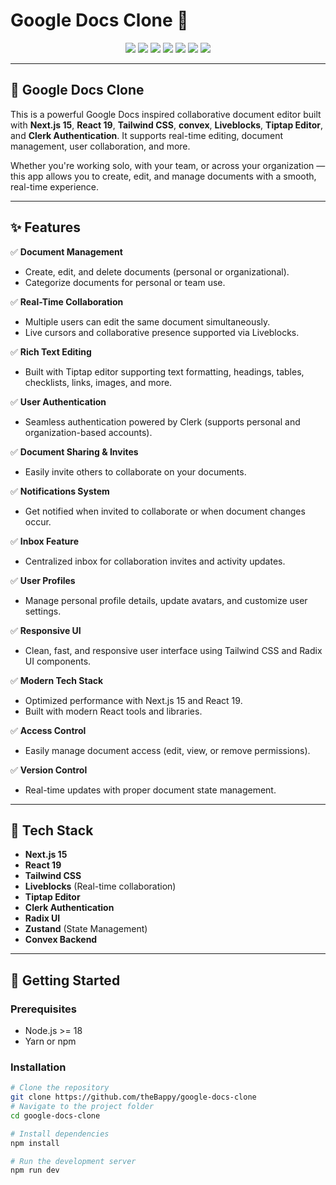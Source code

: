 # Google Docs Clone 🚀

<p align="center">
  <img src="https://img.shields.io/badge/Next.js-000000?style=for-the-badge&logo=next.js&logoColor=white" />
  <img src="https://img.shields.io/badge/React-20232A?style=for-the-badge&logo=react&logoColor=61DAFB" />
  <img src="https://img.shields.io/badge/Tailwind_CSS-38B2AC?style=for-the-badge&logo=tailwind-css&logoColor=white" />
  <img src="https://img.shields.io/badge/Convex-005FCC?style=for-the-badge&logo=convex&logoColor=white" />
  <img src="https://img.shields.io/badge/Liveblocks-5E5DF0?style=for-the-badge&logo=liveblocks&logoColor=white" />
  <img src="https://img.shields.io/badge/Tiptap-8E44AD?style=for-the-badge" />
  <img src="https://img.shields.io/badge/Clerk-3E5FF8?style=for-the-badge" />
</p>


---

## 📄 Google Docs Clone

This is a powerful Google Docs inspired collaborative document editor built with **Next.js 15**, **React 19**, **Tailwind CSS**, **convex**, **Liveblocks**, **Tiptap Editor**, and **Clerk Authentication**. It supports real-time editing, document management, user collaboration, and more.

Whether you're working solo, with your team, or across your organization — this app allows you to create, edit, and manage documents with a smooth, real-time experience.

---

## ✨ Features

✅ **Document Management**  
- Create, edit, and delete documents (personal or organizational).  
- Categorize documents for personal or team use.

✅ **Real-Time Collaboration**  
- Multiple users can edit the same document simultaneously.  
- Live cursors and collaborative presence supported via Liveblocks.

✅ **Rich Text Editing**  
- Built with Tiptap editor supporting text formatting, headings, tables, checklists, links, images, and more.

✅ **User Authentication**  
- Seamless authentication powered by Clerk (supports personal and organization-based accounts).

✅ **Document Sharing & Invites**  
- Easily invite others to collaborate on your documents.

✅ **Notifications System**  
- Get notified when invited to collaborate or when document changes occur.

✅ **Inbox Feature**  
- Centralized inbox for collaboration invites and activity updates.

✅ **User Profiles**  
- Manage personal profile details, update avatars, and customize user settings.

✅ **Responsive UI**  
- Clean, fast, and responsive user interface using Tailwind CSS and Radix UI components.

✅ **Modern Tech Stack**  
- Optimized performance with Next.js 15 and React 19.  
- Built with modern React tools and libraries.

✅ **Access Control**  
- Easily manage document access (edit, view, or remove permissions).

✅ **Version Control**  
- Real-time updates with proper document state management.

---

## 🚀 Tech Stack

- **Next.js 15**
- **React 19**
- **Tailwind CSS**
- **Liveblocks** (Real-time collaboration)
- **Tiptap Editor**
- **Clerk Authentication**
- **Radix UI**
- **Zustand** (State Management)
- **Convex Backend**

---

## 🔧 Getting Started

### Prerequisites
- Node.js >= 18
- Yarn or npm

### Installation

```bash
# Clone the repository
git clone https://github.com/theBappy/google-docs-clone
# Navigate to the project folder
cd google-docs-clone

# Install dependencies
npm install

# Run the development server
npm run dev
